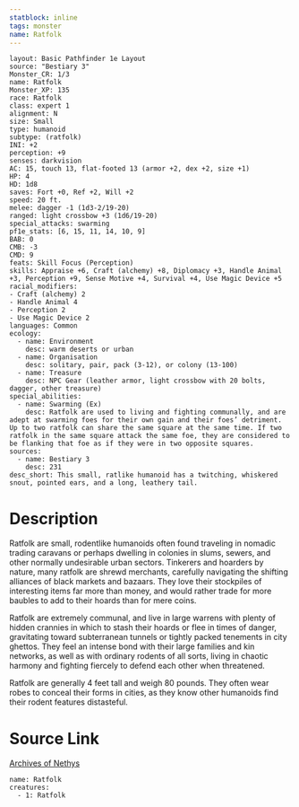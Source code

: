 ```yaml
---
statblock: inline
tags: monster
name: Ratfolk
---
```

```statblock
layout: Basic Pathfinder 1e Layout
source: "Bestiary 3"
Monster_CR: 1/3
name: Ratfolk
Monster_XP: 135
race: Ratfolk
class: expert 1
alignment: N
size: Small
type: humanoid
subtype: (ratfolk)
INI: +2
perception: +9
senses: darkvision
AC: 15, touch 13, flat-footed 13 (armor +2, dex +2, size +1)
HP: 4
HD: 1d8
saves: Fort +0, Ref +2, Will +2
speed: 20 ft.
melee: dagger -1 (1d3-2/19-20)
ranged: light crossbow +3 (1d6/19-20)
special_attacks: swarming
pf1e_stats: [6, 15, 11, 14, 10, 9]
BAB: 0
CMB: -3
CMD: 9
feats: Skill Focus (Perception)
skills: Appraise +6, Craft (alchemy) +8, Diplomacy +3, Handle Animal +3, Perception +9, Sense Motive +4, Survival +4, Use Magic Device +5
racial_modifiers:
- Craft (alchemy) 2
- Handle Animal 4
- Perception 2
- Use Magic Device 2
languages: Common
ecology:
  - name: Environment
    desc: warm deserts or urban
  - name: Organisation
    desc: solitary, pair, pack (3-12), or colony (13-100)
  - name: Treasure
    desc: NPC Gear (leather armor, light crossbow with 20 bolts, dagger, other treasure)
special_abilities:
  - name: Swarming (Ex)
    desc: Ratfolk are used to living and fighting communally, and are adept at swarming foes for their own gain and their foes’ detriment. Up to two ratfolk can share the same square at the same time. If two ratfolk in the same square attack the same foe, they are considered to be flanking that foe as if they were in two opposite squares.
sources:
  - name: Bestiary 3
    desc: 231
desc_short: This small, ratlike humanoid has a twitching, whiskered snout, pointed ears, and a long, leathery tail.
```
# Description
Ratfolk are small, rodentlike humanoids often found traveling in nomadic trading caravans or perhaps dwelling in colonies in slums, sewers, and other normally undesirable urban sectors. Tinkerers and hoarders by nature, many ratfolk are shrewd merchants, carefully navigating the shifting alliances of black markets and bazaars. They love their stockpiles of interesting items far more than money, and would rather trade for more baubles to add to their hoards than for mere coins.

Ratfolk are extremely communal, and live in large warrens with plenty of hidden crannies in which to stash their hoards or flee in times of danger, gravitating toward subterranean tunnels or tightly packed tenements in city ghettos. They feel an intense bond with their large families and kin networks, as well as with ordinary rodents of all sorts, living in chaotic harmony and fighting fiercely to defend each other when threatened.

Ratfolk are generally 4 feet tall and weigh 80 pounds. They often wear robes to conceal their forms in cities, as they know other humanoids find their rodent features distasteful.
# Source Link
[Archives of Nethys](https://aonprd.com/MonsterDisplay.aspx?ItemName=Ratfolk)
```encounter-table
name: Ratfolk
creatures:
  - 1: Ratfolk
```
